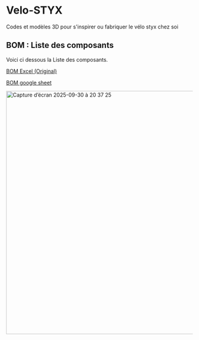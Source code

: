 # Velo-STYX
Codes et modèles 3D pour s'inspirer ou fabriquer le vélo styx chez soi 
## BOM : Liste des composants
Voici ci dessous la Liste des composants.

[BOM Excel (Original)](https://github.com/Axel-Ladaique/Velo-STYX/blob/main/01_BOM%20Liste%20des%20composants/1_BOM%20STYX%20V2.5.xlsx)

[BOM google sheet](https://docs.google.com/spreadsheets/d/19vOGE_QkLGgu38JTzU2YtKTNE64U9HrzXLUYEj6seYQ/edit?hl=fr&gid=0#gid=0)

<img width="1133" height="657" alt="Capture d’écran 2025-09-30 à 20 37 25" src="https://github.com/user-attachments/assets/3ee97ba2-1bb6-4fdb-8d03-57951fa890c3" />

